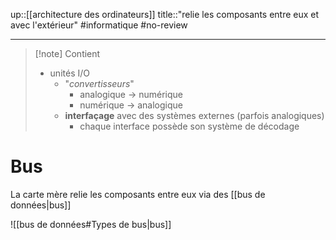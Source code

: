 up::[[architecture des ordinateurs]]
title::"relie les composants entre eux et avec l'extérieur"
#informatique #no-review 

---

> [!note] Contient
>  - unités I/O
>      - "_convertisseurs_"
>          - analogique -> numérique
>          - numérique -> analogique
>      - **interfaçage** avec des systèmes externes (parfois analogiques)
>          - chaque interface possède son système de décodage


# Bus
La carte mère relie les composants entre eux via des [[bus de données|bus]]

![[bus de données#Types de bus|bus]]

